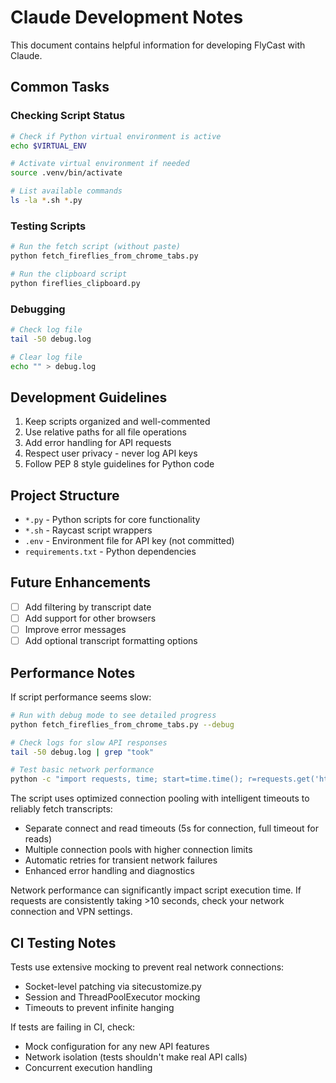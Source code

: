 # Claude Development Notes

This document contains helpful information for developing FlyCast with Claude.

## Common Tasks

### Checking Script Status

```bash
# Check if Python virtual environment is active
echo $VIRTUAL_ENV

# Activate virtual environment if needed
source .venv/bin/activate

# List available commands
ls -la *.sh *.py
```

### Testing Scripts

```bash
# Run the fetch script (without paste)
python fetch_fireflies_from_chrome_tabs.py

# Run the clipboard script
python fireflies_clipboard.py
```

### Debugging

```bash
# Check log file
tail -50 debug.log

# Clear log file
echo "" > debug.log
```

## Development Guidelines

1. Keep scripts organized and well-commented
2. Use relative paths for all file operations
3. Add error handling for API requests
4. Respect user privacy - never log API keys
5. Follow PEP 8 style guidelines for Python code

## Project Structure

- `*.py` - Python scripts for core functionality
- `*.sh` - Raycast script wrappers
- `.env` - Environment file for API key (not committed)
- `requirements.txt` - Python dependencies

## Future Enhancements

- [ ] Add filtering by transcript date
- [ ] Add support for other browsers
- [ ] Improve error messages
- [ ] Add optional transcript formatting options

## Performance Notes

If script performance seems slow:

```bash
# Run with debug mode to see detailed progress
python fetch_fireflies_from_chrome_tabs.py --debug

# Check logs for slow API responses
tail -50 debug.log | grep "took"

# Test basic network performance
python -c "import requests, time; start=time.time(); r=requests.get('https://google.com'); print(f'Network latency: {time.time()-start:.2f}s')"
```

The script uses optimized connection pooling with intelligent timeouts to reliably fetch transcripts:

- Separate connect and read timeouts (5s for connection, full timeout for reads)
- Multiple connection pools with higher connection limits
- Automatic retries for transient network failures
- Enhanced error handling and diagnostics

Network performance can significantly impact script execution time. If requests are consistently taking >10 seconds, check your network connection and VPN settings.

## CI Testing Notes

Tests use extensive mocking to prevent real network connections:

- Socket-level patching via sitecustomize.py
- Session and ThreadPoolExecutor mocking
- Timeouts to prevent infinite hanging

If tests are failing in CI, check:
- Mock configuration for any new API features
- Network isolation (tests shouldn't make real API calls)
- Concurrent execution handling
